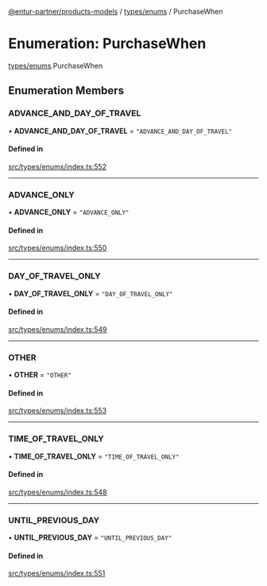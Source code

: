 [@entur-partner/products-models](../README.md) / [types/enums](../modules/types_enums.md) / PurchaseWhen

# Enumeration: PurchaseWhen

[types/enums](../modules/types_enums.md).PurchaseWhen

## Enumeration Members

### ADVANCE\_AND\_DAY\_OF\_TRAVEL

• **ADVANCE\_AND\_DAY\_OF\_TRAVEL** = ``"ADVANCE_AND_DAY_OF_TRAVEL"``

#### Defined in

[src/types/enums/index.ts:552](https://github.com/entur/products-models/blob/main/src/types/enums/index.ts#L552)

___

### ADVANCE\_ONLY

• **ADVANCE\_ONLY** = ``"ADVANCE_ONLY"``

#### Defined in

[src/types/enums/index.ts:550](https://github.com/entur/products-models/blob/main/src/types/enums/index.ts#L550)

___

### DAY\_OF\_TRAVEL\_ONLY

• **DAY\_OF\_TRAVEL\_ONLY** = ``"DAY_OF_TRAVEL_ONLY"``

#### Defined in

[src/types/enums/index.ts:549](https://github.com/entur/products-models/blob/main/src/types/enums/index.ts#L549)

___

### OTHER

• **OTHER** = ``"OTHER"``

#### Defined in

[src/types/enums/index.ts:553](https://github.com/entur/products-models/blob/main/src/types/enums/index.ts#L553)

___

### TIME\_OF\_TRAVEL\_ONLY

• **TIME\_OF\_TRAVEL\_ONLY** = ``"TIME_OF_TRAVEL_ONLY"``

#### Defined in

[src/types/enums/index.ts:548](https://github.com/entur/products-models/blob/main/src/types/enums/index.ts#L548)

___

### UNTIL\_PREVIOUS\_DAY

• **UNTIL\_PREVIOUS\_DAY** = ``"UNTIL_PREVIOUS_DAY"``

#### Defined in

[src/types/enums/index.ts:551](https://github.com/entur/products-models/blob/main/src/types/enums/index.ts#L551)
